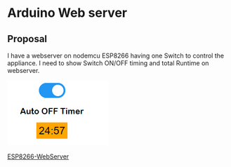 # Arduino Web server

## Proposal
I have a webserver on nodemcu ESP8266 having one Switch to control the appliance. I need to show Switch ON/OFF timing and total Runtime on webserver.

![Output](data/output_example.png "local webpage")

[ESP8266-WebServer](https://github.com/esp8266/Arduino/tree/master/libraries/ESP8266WebServer)